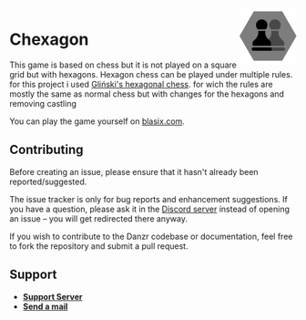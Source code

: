 <img align="right" height="100" src="images/chexagon_logo.png">

# Chexagon

This game is based on chess but it is not played on a square grid but with hexagons. Hexagon chess can be played under multiple rules. for this project i used [Gliński's hexagonal chess](https://en.wikipedia.org/wiki/Hexagonal_chess). for wich the rules are mostly the same as normal chess but with changes for the hexagons and removing castling

You can play the game yourself on [blasix.com](https://chexagon.blasix.com/index.html).

## Contributing

Before creating an issue, please ensure that it hasn't already been reported/suggested.

The issue tracker is only for bug reports and enhancement suggestions. If you have a question, please ask it in the [Discord server](https://discord.gg/73fj8ez9nC) instead of opening an issue – you will get redirected there anyway.

If you wish to contribute to the Danzr codebase or documentation, feel free to fork the repository and submit a pull request.

## Support
- **[Support Server](https://discord.gg/73fj8ez9nC)**
- **[Send a mail](https://blasix.com/contact)**
